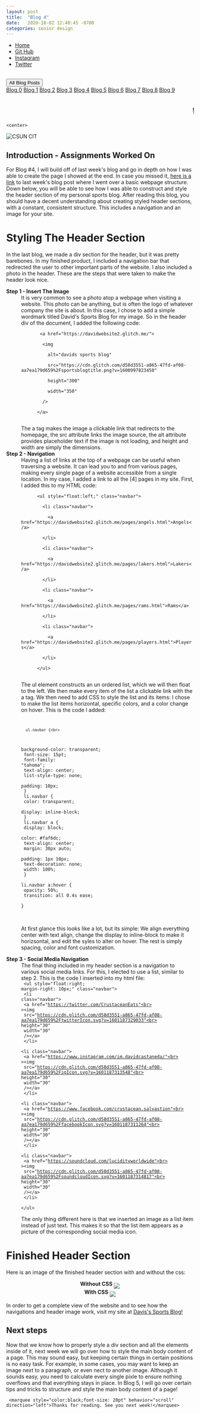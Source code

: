 ```yaml
---
layout: post
title:  "Blog 4"
date:   2020-10-02 12:40:45 -0700
categories: senior design
---
```


<html>



<style>
{% include custom.css %}
</style>

  <title>Blog 4</title>
<body>
<ul class="navbar">
 
  <li class="navbar"><a class="home" href="http://dec98524.github.io/">Home</a></li>
  <li class="navbar"><a href="https://github.com/dec98524/dec98524.github.io">Git Hub</a></li>
  <li class="navbar"><a href="https://www.instagram.com/im.davidcastaneda/">Instagram</a></li>
  <li class="navbar"><a href="https://twitter.com/refilldranks">Twitter</a></li>

</ul>
<br>
<div class="dropdown">
  <button class="dropbtn">All Blog Posts</button>
  <div class="dropdown-content">
    <a href="https://dec98524.github.io/senior/design/2020/08/27/blog-0.html">Blog 0</a>
    <a href="https://dec98524.github.io/senior/design/2020/09/08/blog1.html">Blog 1</a>
    <a href="https://dec98524.github.io/senior/design/2020/09/18/blog2.html">Blog 2</a>
    <a href="https://dec98524.github.io/senior/design/2020/09/25/blog3.html">Blog 3</a>
    <a href="https://dec98524.github.io/senior/design/2020/10/02/blog4.html">Blog 4</a>
          <a href="https://dec98524.github.io/senior/design/2020/10/09/blog5.html">Blog 5</a>
          <a href="https://dec98524.github.io/senior/design/2020/10/16/blog6.html">Blog 6</a>
         <a href="https://dec98524.github.io/senior/design/2020/10/23/blog7.html">Blog 7</a>
                        <a href="https://dec98524.github.io/senior/design/2020/10/30/blog8.html">Blog 8</a>
            <a href="https://dec98524.github.io/senior/design/2020/11/6/blog9.html">Blog 9</a>





  </div>
</div><br>
<br>
<marquee style="color:black;font-size: 20pt" behavior="scroll" direction="left"><i>Welcome to my blog site!</i></marquee>

    <center>
<img src="https://www.csun.edu/ua/2017logos/Seal-CSUN-Horizontal-186.png" alt="CSUN CIT" align="middle">
</center>

<h2>Introduction - Assignments Worked On</h2>

<p>For Blog #4, I will build off of last week's blog and go in depth on how I was able to create the page I showed at the end. In case you missed it, <a style="text-decoration: underline" href="https://dec98524.github.io/senior/design/2020/09/25/blog3.html">here is a link</a> to last week's blog post where I went over a basic webpage structure. Down below, you will be able to see how I was able to construct and style the header section  of my personal sports blog. After reading this blog, you should have a decent understanding about creating styled header sections, with a constant, consistent structure. This includes a navigation and an image for your site.


      

</p>


 <h1>Styling The Header Section</h1>  

<p>In the last blog, we made a div section for the header, but it was pretty barebones. In my finished product, I included a navigation bar that redirected the user to other important parts of the website. I also included a photo in the header. These are  the steps that were taken to make the header look nice. </p>
<dl>
  <dt><b>Step 1 - Insert The Image</b></dt>
  <dd>It is very common to see a photo atop a webpage when visiting a website. This photo can be anything, but is often the logo of whatever company the site is about. In this case, I chose to add a simple wordmark titled David's Sports Blog for my image. So in the header div of the document, I added the following code:
       <br><code>  
       &lt;a href="https://davidwebsite2.glitch.me/"&gt;<br>
        &lt;img<br>
          alt="davids sports blog"<br>
          src="https://cdn.glitch.com/d58d3551-a865-47fd-af08-aa7ea179d659%2Fsportsblogtitle.png?v=1600997823450"<br>
          height="300"<br>
          width="350"<br>
        /&gt;<br>
      &lt;/a&gt;<br>
      </code><br>
      The a tag makes the image a clickable link that redirects to the homepage, the src attribute links the image source, the alt attribute provides placeholder text if the image is not loading, and height and width are simply the dimensions. 
    </dd>
     <dt><b>Step 2 - Navigation</b></dt>
  <dd>Having a list of links at the top of a webpage can be useful when traversing a website. It can lead you to and from various pages, making every single page of a website accessible from a single location. In my  case, I added a link to all the [4] pages in my site. First, I added this to my HTML code:
       <br><code>  
      &lt;ul style="float:left;" class="navbar"&gt;<br>
        &lt;li class="navbar"&gt;<br>
          &lt;a href="https://davidwebsite2.glitch.me/pages/angels.html"&gt;Angels&lt;/a&gt;<br>
        &lt;/li&gt;<br>
        &lt;li class="navbar"&gt;<br>
          &lt;a href="https://davidwebsite2.glitch.me/pages/lakers.html"&gt;Lakers&lt;/a&gt;<br>
        &lt;/li&gt;<br>
        &lt;li class="navbar"&gt;<br>
          &lt;a href="https://davidwebsite2.glitch.me/pages/rams.html"&gt;Rams&lt;/a&gt;<br>
        &lt;/li&gt;<br>
        &lt;li class="navbar"&gt;<br>
          &lt;a href="https://davidwebsite2.glitch.me/pages/players.html"&gt;Players&lt;/a&gt;<br>
        &lt;/li&gt;<br>
      &lt;/ul&gt;<br>
      </code><br>
      The ul element constructs an un ordered list, which we will then float to the left. We then make every item of the list a clickable link with the a tag. We then need to add CSS to style the list and its items: I chose to make the list items horizontal, specific colors, and a color change on hover. This is the code I added: 
      <br><code>  
      
      ul.navbar {<br>
  background-color: transparent;<br>
  font-size: 15pt;<br>
  font-family: "tahoma";<br>
  text-align: center;<br>
  list-style-type: none;<br>
  padding: 10px;<br>
}<br>
li.navbar {<br>
  color: transparent;<br>
  display: inline-block;<br>
}<br>
li.navbar a {<br>
  display: block;<br>
  color: #faf6dc;<br>
  text-align: center;<br>
  margin: 30px auto;<br>
  padding: 1px 10px;<br>
  text-decoration: none;<br>
  width: 100%;<br>
}<br>
li.navbar a:hover {<br>
  opacity: 50%;<br>
  transition: all 0.4s ease;<br>
}<br>      
      </code><br>
      At first glance this looks like a lot, but its simple: We align everything center with text align, change the display to inline-block to make it horizsontal, and edit the syles to alter on hover. The rest is simply spacing, color and font customization.
      </dd>
      <dt><b>Step 3 - Social Media Navigation </b></dt>
      <dd> The final thing included in my header section is a navigation to various social media links. For this, I elected to use a list, similar to step 2. This is the code I inserted into my html file:
      <br><code>
     &lt;ul style="float:right; margin-right: 10px;" class="navbar"&gt;<br>
        &lt;li class="navbar"&gt;<br>
          &lt;a href="https://twitter.com/CrustaceanEats"<br>
            &gt;&lt;img<br>
              src="https://cdn.glitch.com/d58d3551-a865-47fd-af08-aa7ea179d659%2FtwitterIcon.svg?v=1601187329033"<br>
              height="30"<br>
              width="30"<br>
          /&gt;&lt;/a&gt;<br>
        &lt;/li&gt;<br>
        &lt;li class="navbar"&gt;<br>
          &lt;a href="https://www.instagram.com/im.davidcastaneda/"<br>
            &gt;&lt;img<br>
              src="https://cdn.glitch.com/d58d3551-a865-47fd-af08-aa7ea179d659%2FigIcon.svg?v=1601187313548"<br>
              height="30"<br>
              width="30"<br>
          /&gt;&lt;/a&gt;<br>
        &lt;/li&gt;<br>
        &lt;li class="navbar"&gt;<br>
          &lt;a href="https://www.facebook.com/crustacean.salvastion"<br>
            &gt;&lt;img<br>
              src="https://cdn.glitch.com/d58d3551-a865-47fd-af08-aa7ea179d659%2FfacebookIcon.svg?v=1601187311264"<br>
              height="30"<br>
              width="30"<br>
          /&gt;&lt;/a&gt;<br>
        &lt;/li&gt;<br>
        &lt;li class="navbar"&gt;<br>
          &lt;a href="https://soundcloud.com/lucidityworldwide"<br>
            &gt;&lt;img<br>
              src="https://cdn.glitch.com/d58d3551-a865-47fd-af08-aa7ea179d659%2FsoundcloudIcon.svg?v=1601187314817"<br>
              height="30"<br>
              width="30"<br>
          /&gt;&lt;/a&gt;<br>
        &lt;/li&gt;<br>
      &lt;/ul&gt;<br>
    </code><br>
The only thing different here is that we inserted an image as a list item instead of just text. This makes it so that the list item appears as a picture of the corresponding social media icon.
</dd>
</dl>


  
   <h1>Finished Header Section</h1>  

<p>Here is an image of the finished header section with and without the css:</p>
      <center>
    <b>Without CSS</b>
      <img src="https://i.imgur.com/gJvhxLM.png" align="middle">
</center>
 <center>
    <b>With CSS</b>
      <img src="https://i.imgur.com/w2QwzLj.png" align="middle">
</center>
<p>In order to get a complete view of the website and to see how the navigations and header image work, visit my site at <a href="https://davidwebsite2.glitch.me">Davis's Sports Blog!</a></p>
   
<h2>Next steps</h2>
<p>Now that we know how to properly style a div section and all the elements inside of it, next week we will go over how to style the main body content of a page. This may sound easy, but keeping certain things in certain positions is no easy task. For example, in some cases, you may want to keep an image next to a paragraph, or even nect to another image. Although it sounds easy, you need to calculate every single pixle to ensure nothing overflows and that everything stays in place. In Blog 5, I will go over certain tips and tricks to structure and style the main body content of a page!  </p>
 
 
     <marquee style="color:black;font-size: 20pt" behavior="scroll" direction="left">Thanks for reading. See you next week!</marquee>
</body>
</html>


